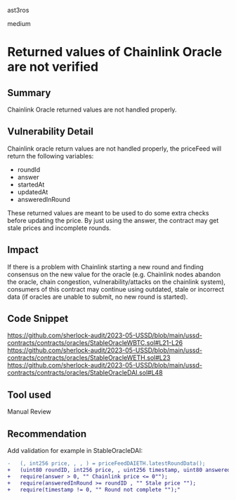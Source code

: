 ast3ros

medium

# Returned values of Chainlink Oracle are not verified

## Summary

Chainlink Oracle returned values are not handled properly.

## Vulnerability Detail

Chainlink oracle return values are not handled properly, the priceFeed will return the following variables:

- roundId
- answer
- startedAt
- updatedAt
- answeredInRound

These returned values are meant to be used to do some extra checks before updating the price. By just using the answer, the contract may get stale prices and incomplete rounds.

## Impact

If there is a problem with Chainlink starting a new round and finding consensus on the new value for the oracle (e.g. Chainlink nodes abandon the oracle, chain congestion, vulnerability/attacks on the chainlink system), consumers of this contract may continue using outdated, stale or incorrect data (if oracles are unable to submit, no new round is started).

## Code Snippet

https://github.com/sherlock-audit/2023-05-USSD/blob/main/ussd-contracts/contracts/oracles/StableOracleWBTC.sol#L21-L26
https://github.com/sherlock-audit/2023-05-USSD/blob/main/ussd-contracts/contracts/oracles/StableOracleWETH.sol#L23
https://github.com/sherlock-audit/2023-05-USSD/blob/main/ussd-contracts/contracts/oracles/StableOracleDAI.sol#L48

## Tool used

Manual Review

## Recommendation

Add validation for example in StableOracleDAI:

```diff
-   (, int256 price, , , ) = priceFeedDAIETH.latestRoundData();
+   (uint80 roundID, int256 price, , uint256 timestamp, uint80 answeredInRound) = priceFeedDAIETH.latestRoundData();
+   require(answer > 0, "" Chainlink price <= 0"");
+   require(answeredInRound >= roundID , "" Stale price "");
+   require(timestamp != 0, "" Round not complete "");"
```
